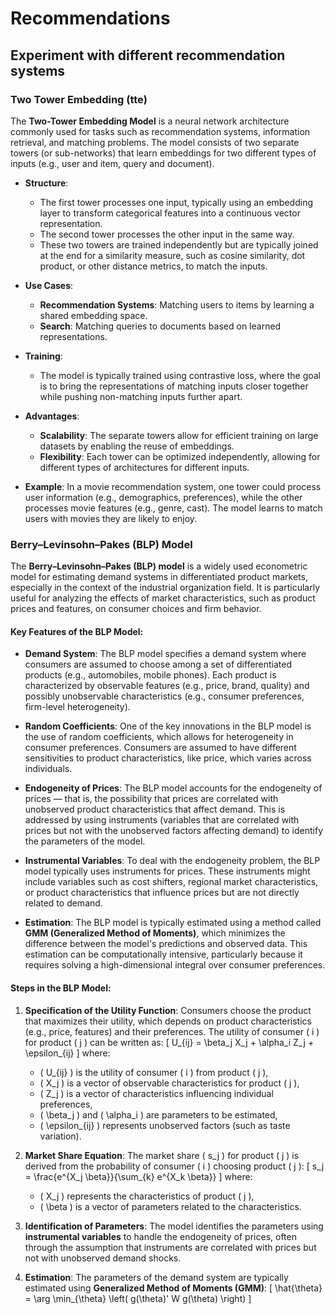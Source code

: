 # Recommendations
## Experiment with different recommendation systems

### Two Tower Embedding (tte)
The **Two-Tower Embedding Model** is a neural network architecture commonly used for tasks such as recommendation systems, information retrieval, and matching problems. The model consists of two separate towers (or sub-networks) that learn embeddings for two different types of inputs (e.g., user and item, query and document).

- **Structure**: 
  - The first tower processes one input, typically using an embedding layer to transform categorical features into a continuous vector representation.
  - The second tower processes the other input in the same way.
  - These two towers are trained independently but are typically joined at the end for a similarity measure, such as cosine similarity, dot product, or other distance metrics, to match the inputs.

- **Use Cases**: 
  - **Recommendation Systems**: Matching users to items by learning a shared embedding space.
  - **Search**: Matching queries to documents based on learned representations.
  
- **Training**:
  - The model is typically trained using contrastive loss, where the goal is to bring the representations of matching inputs closer together while pushing non-matching inputs further apart.

- **Advantages**:
  - **Scalability**: The separate towers allow for efficient training on large datasets by enabling the reuse of embeddings.
  - **Flexibility**: Each tower can be optimized independently, allowing for different types of architectures for different inputs.

- **Example**: In a movie recommendation system, one tower could process user information (e.g., demographics, preferences), while the other processes movie features (e.g., genre, cast). The model learns to match users with movies they are likely to enjoy.

### Berry–Levinsohn–Pakes (BLP) Model

The **Berry–Levinsohn–Pakes (BLP) model** is a widely used econometric model for estimating demand systems in differentiated product markets, especially in the context of the industrial organization field. It is particularly useful for analyzing the effects of market characteristics, such as product prices and features, on consumer choices and firm behavior.

#### Key Features of the BLP Model:

- **Demand System**: The BLP model specifies a demand system where consumers are assumed to choose among a set of differentiated products (e.g., automobiles, mobile phones). Each product is characterized by observable features (e.g., price, brand, quality) and possibly unobservable characteristics (e.g., consumer preferences, firm-level heterogeneity).

- **Random Coefficients**: One of the key innovations in the BLP model is the use of random coefficients, which allows for heterogeneity in consumer preferences. Consumers are assumed to have different sensitivities to product characteristics, like price, which varies across individuals.

- **Endogeneity of Prices**: The BLP model accounts for the endogeneity of prices — that is, the possibility that prices are correlated with unobserved product characteristics that affect demand. This is addressed by using instruments (variables that are correlated with prices but not with the unobserved factors affecting demand) to identify the parameters of the model.

- **Instrumental Variables**: To deal with the endogeneity problem, the BLP model typically uses instruments for prices. These instruments might include variables such as cost shifters, regional market characteristics, or product characteristics that influence prices but are not directly related to demand.

- **Estimation**: The BLP model is typically estimated using a method called **GMM (Generalized Method of Moments)**, which minimizes the difference between the model's predictions and observed data. This estimation can be computationally intensive, particularly because it requires solving a high-dimensional integral over consumer preferences.

#### Steps in the BLP Model:
1. **Specification of the Utility Function**:
   Consumers choose the product that maximizes their utility, which depends on product characteristics (e.g., price, features) and their preferences.
   The utility of consumer \( i \) for product \( j \) can be written as:
   \[
   U_{ij} = \beta_j X_j + \alpha_i Z_j + \epsilon_{ij}
   \]
   where:
   - \( U_{ij} \) is the utility of consumer \( i \) from product \( j \),
   - \( X_j \) is a vector of observable characteristics for product \( j \),
   - \( Z_j \) is a vector of characteristics influencing individual preferences,
   - \( \beta_j \) and \( \alpha_i \) are parameters to be estimated,
   - \( \epsilon_{ij} \) represents unobserved factors (such as taste variation).

2. **Market Share Equation**:
   The market share \( s_j \) for product \( j \) is derived from the probability of consumer \( i \) choosing product \( j \):
   \[
   s_j = \frac{e^{X_j \beta}}{\sum_{k} e^{X_k \beta}}
   \]
   where:
   - \( X_j \) represents the characteristics of product \( j \),
   - \( \beta \) is a vector of parameters related to the characteristics.

3. **Identification of Parameters**:
   The model identifies the parameters using **instrumental variables** to handle the endogeneity of prices, often through the assumption that instruments are correlated with prices but not with unobserved demand shocks.

4. **Estimation**:
   The parameters of the demand system are typically estimated using **Generalized Method of Moments (GMM)**:
   \[
   \hat{\theta} = \arg \min_{\theta} \left( g(\theta)' W g(\theta) \right)
   \]
 


